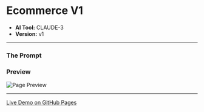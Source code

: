 # Ecommerce V1

* **AI Tool:** CLAUDE-3
* **Version:** v1

---

### The Prompt

>

### Preview

![Page Preview](./preview.png)

---

[Live Demo on GitHub Pages](https://your-username.github.io/AI-Frontend-Gallery/claude-3/ecommerce-v1/)
